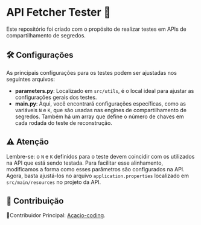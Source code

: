 # API Fetcher Tester 🚀

Este repositório foi criado com o propósito de realizar testes em APIs de compartilhamento de segredos.

## 🛠 Configurações

As principais configurações para os testes podem ser ajustadas nos seguintes arquivos:

- **parameters.py**: Localizado em `src/utils`, é o local ideal para ajustar as configurações gerais dos testes.
- **main.py**: Aqui, você encontrará configurações específicas, como as variáveis `N` e `K`, que são usadas nas engines de compartilhamento de segredos. Também há um array que define o número de chaves em cada rodada do teste de reconstrução.

## ⚠️ Atenção

Lembre-se: o `N` e `K` definidos para o teste devem coincidir com os utilizados na API que está sendo testada. Para facilitar esse alinhamento, modificamos a forma como esses parâmetros são configurados na API. Agora, basta ajustá-los no arquivo `application.properties` localizado em `src/main/resources` no projeto da API.

## 🌟 Contribuição

👤Contribuidor Principal: [Acacio-coding](https://github.com/Acacio-coding).
